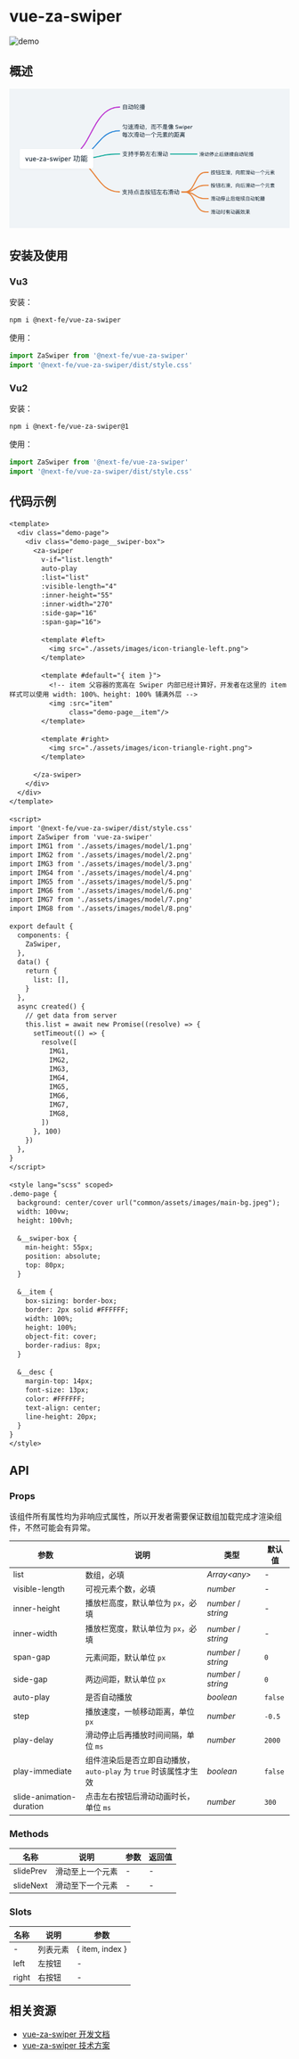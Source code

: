 # vue-za-swiper
![demo](./docs/assets/demo.gif)

## 概述

![vue-za-swiper-function](./docs/assets/vue-za-swiper-function.png)

## 安装及使用
### Vu3
安装：
```shell
npm i @next-fe/vue-za-swiper
```

使用：
```js
import ZaSwiper from '@next-fe/vue-za-swiper'
import '@next-fe/vue-za-swiper/dist/style.css'
```

### Vu2
安装：
```shell
npm i @next-fe/vue-za-swiper@1
```

使用：
```js
import ZaSwiper from '@next-fe/vue-za-swiper'
import '@next-fe/vue-za-swiper/dist/style.css'
```

## 代码示例

```vue
<template>
  <div class="demo-page">
    <div class="demo-page__swiper-box">
      <za-swiper
        v-if="list.length"
        auto-play
        :list="list"
        :visible-length="4"
        :inner-height="55"
        :inner-width="270"
        :side-gap="16"
        :span-gap="16">

        <template #left>
          <img src="./assets/images/icon-triangle-left.png">
        </template>

        <template #default="{ item }">
          <!-- item 父容器的宽高在 Swiper 内部已经计算好，开发者在这里的 item 样式可以使用 width: 100%、height: 100% 铺满外层 -->
          <img :src="item"
               class="demo-page__item"/>
        </template>

        <template #right>
          <img src="./assets/images/icon-triangle-right.png">
        </template>

      </za-swiper>
    </div>
  </div>
</template>

<script>
import '@next-fe/vue-za-swiper/dist/style.css'
import ZaSwiper from 'vue-za-swiper'
import IMG1 from './assets/images/model/1.png'
import IMG2 from './assets/images/model/2.png'
import IMG3 from './assets/images/model/3.png'
import IMG4 from './assets/images/model/4.png'
import IMG5 from './assets/images/model/5.png'
import IMG6 from './assets/images/model/6.png'
import IMG7 from './assets/images/model/7.png'
import IMG8 from './assets/images/model/8.png'

export default {
  components: {
    ZaSwiper,
  },
  data() {
    return {
      list: [],
    }
  },
  async created() {
    // get data from server
    this.list = await new Promise((resolve) => {
      setTimeout(() => {
        resolve([
          IMG1,
          IMG2,
          IMG3,
          IMG4,
          IMG5,
          IMG6,
          IMG7,
          IMG8,
        ])
      }, 100)
    })
  },
}
</script>

<style lang="scss" scoped>
.demo-page {
  background: center/cover url("common/assets/images/main-bg.jpeg");
  width: 100vw;
  height: 100vh;

  &__swiper-box {
    min-height: 55px;
    position: absolute;
    top: 80px;
  }

  &__item {
    box-sizing: border-box;
    border: 2px solid #FFFFFF;
    width: 100%;
    height: 100%;
    object-fit: cover;
    border-radius: 8px;
  }

  &__desc {
    margin-top: 14px;
    font-size: 13px;
    color: #FFFFFF;
    text-align: center;
    line-height: 20px;
  }
}
</style>
```

## API

### Props
该组件所有属性均为非响应式属性，所以开发者需要保证数组加载完成才渲染组件，不然可能会有异常。

| 参数                       | 说明                                         | 类型                  | 默认值      |
|--------------------------|--------------------------------------------|---------------------|----------|
| list                     | 数组，必填                                      | _Array\<any>_       | -        |
| visible-length           | 可视元素个数，必填                                  | _number_            | -        |
| inner-height             | 播放栏高度，默认单位为 `px`，必填                        | _number_ / _string_ | -        |
| inner-width              | 播放栏宽度，默认单位为 `px`，必填                        | _number_ / _string_ | -        |
| span-gap                 | 元素间距，默认单位 `px`                             | _number_ / _string_ | `0`      |
| side-gap                 | 两边间距，默认单位 `px`                             | _number_ / _string_ | `0`      |
| auto-play                | 是否自动播放                                     | _boolean_           | `false`  |
| step                     | 播放速度，一帧移动距离，单位 `px`                        | _number_            | `-0.5`   |
| play-delay               | 滑动停止后再播放时间间隔，单位 `ms`                       | _number_            | `2000`   |
| play-immediate           | 组件渲染后是否立即自动播放，`auto-play` 为 `true` 时该属性才生效 | _boolean_           | `false`  |
| slide-animation-duration | 点击左右按钮后滑动动画时长，单位 `ms`                      | _number_            | `300`    |


### Methods
| 名称           | 说明                         | 参数 |  返回值 |
|--------------|----------------------------|--|-----------------------|
| slidePrev   | 滑动至上一个元素 | - | - |
| slideNext |  滑动至下一个元素  | - | - |

### Slots

| 名称    | 说明   | 参数              |
|-------|------|-----------------|
| -     | 列表元素 | { item, index } |
| left  | 左按钮  | -               |
| right | 右按钮  | -               |

## 相关资源
- [vue-za-swiper 开发文档](./dev.md)
- [vue-za-swiper 技术方案](./docs/technical-solution/index.md)
